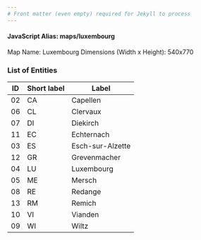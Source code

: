 ```yaml
---
# Front matter (even empty) required for Jekyll to process
---
```


#### JavaScript Alias: maps/luxembourg

Map Name: Luxembourg
Dimensions (Width x Height): 540x770





### List of Entities

ID | Short label | Label
---|---|---|
02|CA|Capellen
06|CL|Clervaux
07|DI|Diekirch
11|EC|Echternach
03|ES|Esch-sur-Alzette
12|GR|Grevenmacher
04|LU|Luxembourg
05|ME|Mersch
08|RE|Redange
13|RM|Remich
10|VI|Vianden
09|WI|Wiltz

